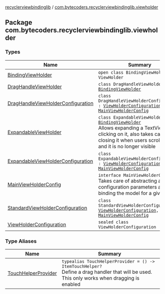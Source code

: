 [recyclerviewbindinglib](../index.md) / [com.bytecoders.recyclerviewbindinglib.viewholder](./index.md)

## Package com.bytecoders.recyclerviewbindinglib.viewholder

### Types

| Name | Summary |
|---|---|
| [BindingViewHolder](-binding-view-holder/index.md) | `open class BindingViewHolder : ViewHolder` |
| [DragHandleViewHolder](-drag-handle-view-holder/index.md) | `class DragHandleViewHolder : `[`BindingViewHolder`](-binding-view-holder/index.md) |
| [DragHandleViewHolderConfiguration](-drag-handle-view-holder-configuration/index.md) | `class DragHandleViewHolderConfiguration : `[`ViewHolderConfiguration`](-view-holder-configuration.md)`, `[`MainViewHolderConfig`](-main-view-holder-config/index.md) |
| [ExpandableViewHolder](-expandable-view-holder/index.md) | `class ExpandableViewHolder : `[`BindingViewHolder`](-binding-view-holder/index.md)<br>Allows expanding a TextView when clicking on it, also takes care of closing it when users scroll away and it is no longer visible |
| [ExpandableViewHolderConfiguration](-expandable-view-holder-configuration/index.md) | `class ExpandableViewHolderConfiguration : `[`ViewHolderConfiguration`](-view-holder-configuration.md)`, `[`MainViewHolderConfig`](-main-view-holder-config/index.md) |
| [MainViewHolderConfig](-main-view-holder-config/index.md) | `interface MainViewHolderConfig`<br>Takes care of abstracting all View configuration parameters and binding the model for a given item |
| [StandardViewHolderConfiguration](-standard-view-holder-configuration/index.md) | `class StandardViewHolderConfiguration : `[`ViewHolderConfiguration`](-view-holder-configuration.md)`, `[`MainViewHolderConfig`](-main-view-holder-config/index.md) |
| [ViewHolderConfiguration](-view-holder-configuration.md) | `sealed class ViewHolderConfiguration` |

### Type Aliases

| Name | Summary |
|---|---|
| [TouchHelperProvider](-touch-helper-provider.md) | `typealias TouchHelperProvider = () -> ItemTouchHelper?`<br>Define a drag handler that will be used. This only works when dragging is enabled |
